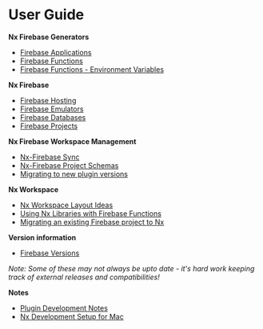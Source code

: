 # User Guide

**Nx Firebase Generators**

- [Firebase Applications](./nx-firebase-applications.md)
- [Firebase Functions](./nx-firebase-functions.md)
- [Firebase Functions - Environment Variables](./nx-firebase-functions-environment.md)

**Nx Firebase**

- [Firebase Hosting](./nx-firebase-hosting.md)
- [Firebase Emulators](./nx-firebase-emulators.md)
- [Firebase Databases](./nx-firebase-databases.md)
- [Firebase Projects](./nx-firebase-projects.md)

**Nx Firebase Workspace Management**

- [Nx-Firebase Sync](./nx-firebase-sync.md)
- [Nx-Firebase Project Schemas](./nx-firebase-project-structure.md)
- [Migrating to new plugin versions](./nx-firebase-migrations.md)
  
**Nx Workspace**

- [Nx Workspace Layout Ideas](./nx-workspace-layout.md)
- [Using Nx Libraries with Firebase Functions](./nx-libraries.md)
- [Migrating an existing Firebase project to Nx](./nx-migration.md)

**Version information**

- [Firebase Versions](./firebase-versions.md)

_Note: Some of these may not always be upto date - it's hard work keeping track of external releases and compatibilities!_

**Notes**

- [Plugin Development Notes](./nx-plugin-commands.md)
- [Nx Development Setup for Mac](./nx-setup-mac.md)